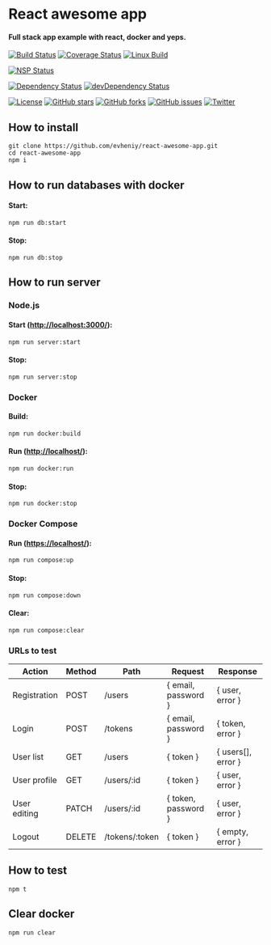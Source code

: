 # React awesome app

#### Full stack app example with react, docker and yeps.

[![Build Status](https://travis-ci.org/evheniy/react-awesome-app.svg?branch=master)](https://travis-ci.org/evheniy/react-awesome-app)
[![Coverage Status](https://coveralls.io/repos/github/evheniy/react-awesome-app/badge.svg?branch=master)](https://coveralls.io/github/evheniy/react-awesome-app?branch=master)
[![Linux Build](https://img.shields.io/travis/evheniy/react-awesome-app/master.svg?label=linux)](https://travis-ci.org/evheniy/)

[![NSP Status](https://img.shields.io/badge/NSP%20status-no%20vulnerabilities-green.svg)](https://travis-ci.org/evheniy/react-awesome-app)

[![Dependency Status](https://david-dm.org/evheniy/react-awesome-app.svg)](https://david-dm.org/evheniy/react-awesome-app)
[![devDependency Status](https://david-dm.org/evheniy/react-awesome-app/dev-status.svg)](https://david-dm.org/evheniy/react-awesome-app#info=devDependencies)

[![License](https://img.shields.io/badge/license-MIT-blue.svg)](https://raw.githubusercontent.com/evheniy/react-awesome-app/master/LICENSE)
[![GitHub stars](https://img.shields.io/github/stars/evheniy/react-awesome-app.svg)](https://github.com/evheniy/react-awesome-app/stargazers)
[![GitHub forks](https://img.shields.io/github/forks/evheniy/react-awesome-app.svg)](https://github.com/evheniy/react-awesome-app/network)
[![GitHub issues](https://img.shields.io/github/issues/evheniy/react-awesome-app.svg)](https://github.com/evheniy/react-awesome-app/issues)
[![Twitter](https://img.shields.io/twitter/url/https/github.com/evheniy/react-awesome-app.svg?style=social)](https://twitter.com/intent/tweet?text=Wow:&url=%5Bobject%20Object%5D)

## How to install

    git clone https://github.com/evheniy/react-awesome-app.git
    cd react-awesome-app
    npm i
    
## How to run databases with docker

#### Start:
    
    npm run db:start
    
#### Stop:

    npm run db:stop
    
## How to run server 

### Node.js

#### Start ([http://localhost:3000/](http://localhost:3000/)):

    npm run server:start
    
#### Stop:

    npm run server:stop
    
### Docker

#### Build:

    npm run docker:build
    
#### Run ([http://localhost/](http://localhost/)):

    npm run docker:run

#### Stop:

    npm run docker:stop
    
### Docker Compose

#### Run ([https://localhost/](https://localhost/)):

    npm run compose:up
    
#### Stop:

    npm run compose:down

#### Clear:

    npm run compose:clear
    
### URLs to test

| Action       | Method | Path           | Request             | Response           |
|--------------|--------|----------------|---------------------|--------------------|
| Registration | POST   | /users         | { email, password } | { user, error }    |
| Login        | POST   | /tokens        | { email, password } | { token, error }   |
| User list    | GET    | /users         | { token }           | { users[], error } |
| User profile | GET    | /users/:id     | { token }           | { user, error }    |
| User editing | PATCH  | /users/:id     | { token, password } | { user, error }    |
| Logout       | DELETE | /tokens/:token | { token }           | { empty, error }   |


## How to test

    npm t
    
## Clear docker

    npm run clear
